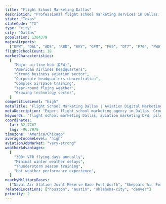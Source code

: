 ```yaml
---
title: "Flight School Marketing Dallas"
description: "Professional flight school marketing services in Dallas. Help your aviation academy succeed in Dallas-Fort Worth's major aviation hub with expert digital marketing."
state: "Texas"
stateCode: "TX"
type: "city"
city: "Dallas"
population: 1304379
majorAirports:
  ["DFW", "DAL", "ADS", "RBD", "GKY", "GPM", "F69", "DT7", "F70", "PWG"]
flightSchoolCount: 18
marketCharacteristics:
  [
    "Major airline hub (DFW)",
    "American Airlines headquarters",
    "Strong business aviation sector",
    "Corporate headquarters concentration",
    "Complex airspace training",
    "Year-round flying weather",
    "Growing technology sector",
  ]
competitiveLevel: "high"
metaTitle: "Flight School Marketing Dallas | Aviation Digital Marketing DFW"
metaDescription: "Expert flight school marketing agency in Dallas. Grow your DFW aviation academy with proven digital marketing strategies in North Texas."
keywords: "flight school marketing Dallas, aviation marketing DFW, pilot training marketing Dallas, flight school SEO Dallas, aviation advertising DFW"
coordinates:
  lat: 32.7767
  lng: -96.7970
timezone: "America/Chicago"
averageIncomeLevel: "high"
aviationJobMarket: "very-strong"
weatherAdvantages:
  [
    "300+ VFR flying days annually",
    "Minimal winter weather delays",
    "Thunderstorm season training",
    "Hot weather performance experience",
  ]
nearbyMilitaryBases:
  ["Naval Air Station Joint Reserve Base Fort Worth", "Sheppard Air Force Base"]
relatedLocations: ["houston", "austin", "oklahoma-city", "denver"]
priority: 2
---
```

